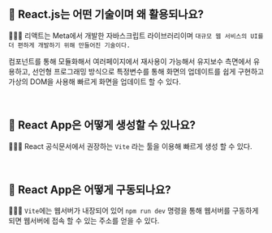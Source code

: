 ## 🤔 React.js는 어떤 기술이며 왜 활용되나요?

👩🏻‍💻 리액트는 Meta에서 개발한 자바스크립트 라이브러리이며
  `대규모 웹 서비스의 UI를 더 편하게 개발하기 위해 만들어진 기술이다.`

  컴포넌트를 통해 모듈화해서 여러페이지에서 재사용이 가능해서 유지보수 측면에서 유용하고, 선언형 프로그래밍 방식으로 특정변수를 통해 화면의 업데이트를 쉽게 구현하고 가상의 DOM을 사용해 빠르게 화면을 업데이트 할 수 있다.

<br/>

## 🤔 React App은 어떻게 생성할 수 있나요?

👩🏻‍💻 React 공식문서에서 권장하는 `Vite` 라는 툴을 이용해 빠르게 생성 할 수 있다.

<br/>

## 🤔 React App은 어떻게 구동되나요?

👩🏻‍💻 `Vite`에는 웹서버가 내장되어 있어 `npm run dev` 명령을 통해 웹서버를 구동하게 되면 웹서버에 접속 할 수 있는 주소를 얻을 수 있다.
